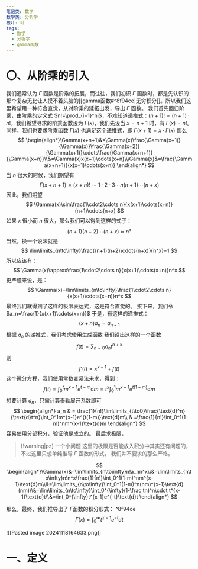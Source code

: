 ```yaml
---
笔记类: 数学
数学类: 分析学
根叶: 叶
tags:
  - 数学
  - 分析学
  - gamma函数
---
```

# 〇、从阶乘的引入
我们通常认为 $\Gamma$ 函数是阶乘的拓展，而往往，我们初识 $\Gamma$ 函数时，都是先认识的那个复杂无比让人摸不着头脑的[[gamma函数#^8f94ce|无穷积分]]。所以我们这里希望用一种符合直觉，从对阶乘的延拓出发，导出 $\Gamma$ 函数。
我们首先回归阶乘，由阶乘的定义式 $n!=\prod_{i=1}^ni$，不难知道递推式：$(n+1)!=(n+1)\cdot n!$，我们希望寻求的阶乘函数设为 $\Gamma(x)$，我们先设当 $x=n+1$ 时，有 $\Gamma(x)=n!$。同样，我们也要求阶乘函数 $\Gamma(x)$ 也满足这个递推式，即 $\Gamma(x+1)=x\cdot\Gamma(x)$
那么
$$
\begin{align*}\Gamma(x+n+1)&=\Gamma(x)\frac{\Gamma(x+1)}{\Gamma(x)}\frac{\Gamma(x+2)}{\Gamma(x+1)}\cdots\frac{\Gamma(x+n+1)}{\Gamma(x+n)}\\&=\Gamma(x)x(x+1)\cdots(x+n)\\\Gamma(x)&=\frac{\Gamma(x+n+1)}{x(x+1)\cdots(x+n)}
\end{align*}
$$
当 $n$ 很大的时候，我们期望有
$$
\Gamma(x+n+1) = (x+n)!\sim1\cdot2\cdot3\cdots n(n+1)\cdots(n+x)
$$
因此，我们期望
$$
\Gamma(x)\sim\frac{1\cdot2\cdots n}{x(x+1)\cdots(x+n)}(n+1)\cdots(n+x)
$$
如果 $x$ 很小而 $n$ 很大，那么我们可以得到这样的式子：
$$
(n+1)(n+2)\cdots(n+x)\approx n^x
$$
当然，换一个说法就是
$$
\lim\limits_{n\to\infty}\frac{(n+1)(n+2)\cdots(n+x)}{n^x}=1
$$
所以应该有：
$$
\Gamma(x)\approx\frac{1\cdot2\cdots n}{x(x+1)\cdots(x+n)}n^x
$$
更严谨来说，是：
$$
\Gamma(x)=\lim\limits_{n\to\infty}\frac{1\cdot2\cdots n}{x(x+1)\cdots(x+n)}n^x
$$
最终我们就得到了这样的极限表达式，这是符合直觉的。
接下来，我们令 $a_n=\frac{1}{x(x+1)\cdots(x+n)}$
于是，有这样的递推式：
$$
(x+n)a_n=a_{n-1}
$$
根据 $a_n$ 的递推式，我们考虑使用生成函数
我们设出这样的一个函数
$$
f(t)=\sum_{n=0}a_nt^{n+x}
$$
则
$$
f'(t)=x^{x-1}+f(t)
$$
这个微分方程，我们使用常数变易法来求，得到：
$$
f(t)=\int_0^tm^{x-1}e^{t-m}\text{d}m=t^x\int_0^1m^{x-1}e^{t(1-m)}\text{d}m
$$
想要计算 $a_n$，只需计算泰勒展开系数即可
$$
\begin{align*}
a_n & = \frac{1}{n!}\lim\limits_{t\to0}\frac{\text{d}^n}{\text{d}t^n}\int_0^1m^{x-1}e^{t(1-m)}\text{d}m\\
& =\frac{1}{n!}\int_0^1(1-m)^nm^{x-1}\text{d}m
\end{align*}
$$
容易使用分部积分，验证他是成立的。
最后求极限，
>[!warning|pz] 一个小问题
>这里的极限是否能放入积分中其实还有问题的，不过这里只想单纯推导 $\Gamma$ 函数的形式，
我们并不要求的那么严格。

$$
\begin{align*}\Gamma(x)&=\lim\limits_{n\to\infty}n!a_nn^x\\&=\lim\limits_{n\to\infty}n!n^x\frac{1}{n!}\int_0^1(1-m)^nm^{x-1}\text{d}m\\&=\lim\limits_{n\to\infty}\int_0^1(1-m)^n(nm)^{x-1}\text{d}(nm)\\&=\lim\limits_{n\to\infty}\int_0^{\infty}(1-\frac tn)^n\cdot t^{x-1}\text{d}t\\&=\int_0^{\infty}t^{x-1}e^{-t}\text{d}t
\end{align*}
$$

那么，最终，我们推导出了 $\Gamma$函数的积分形式： ^8f94ce
$$
\Gamma(x)=\int_0^{\infty}t^{x-1}e^{-t}\text{d}t
$$



![[Pasted image 20241118164633.png]]
# 一、定义
